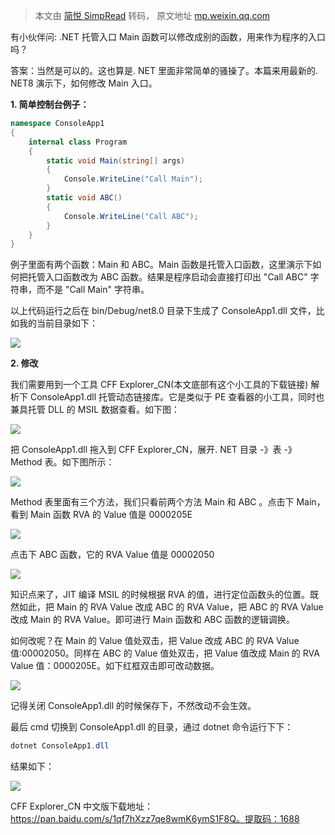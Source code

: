 > 本文由 [简悦 SimpRead](http://ksria.com/simpread/) 转码， 原文地址 [mp.weixin.qq.com](https://mp.weixin.qq.com/s/WZTOvUO8axjbSbIf1xqcSw)

有小伙伴问: .NET 托管入口 Main 函数可以修改成别的函数，用来作为程序的入口吗？

答案：当然是可以的。这也算是. NET 里面非常简单的骚操了。本篇来用最新的. NET8 演示下，如何修改 Main 入口。

**1. 简单控制台例子：**

```c#
namespace ConsoleApp1
{
    internal class Program
    {
        static void Main(string[] args)
        {
            Console.WriteLine("Call Main");
        }
        static void ABC()
        {
            Console.WriteLine("Call ABC");
        }
    }
}
```

例子里面有两个函数：Main 和 ABC。Main 函数是托管入口函数，这里演示下如何把托管入口函数改为 ABC 函数。结果是程序启动会直接打印出 "Call ABC" 字符串，而不是 "Call Main" 字符串。

以上代码运行之后在 bin/Debug/net8.0 目录下生成了 ConsoleApp1.dll 文件，比如我的当前目录如下：  

![](https://mmbiz.qpic.cn/mmbiz_png/E2GaFRlbWhib4NNpUAEicJUamXX40IgMicmeVwvibbOLzuRvRWGTGRSLm8m1kOnuAgDF72FiaP55PgicEvaOWQlxlDsA/640?wx_fmt=png&from=appmsg)

**2. 修改**

我们需要用到一个工具 CFF Explorer_CN(本文底部有这个小工具的下载链接) 解析下 ConsoleApp1.dll 托管动态链接库。它是类似于 PE 查看器的小工具，同时也兼具托管 DLL 的 MSIL 数据查看。如下图：

![](https://mmbiz.qpic.cn/mmbiz_png/E2GaFRlbWhib4NNpUAEicJUamXX40IgMicmiaKDt5XniacPQLvsyuFuXGQXDvkf0dI0alj3RVFnPIPBt8KSQnJvSmCQ/640?wx_fmt=png&from=appmsg)

把 ConsoleApp1.dll 拖入到 CFF Explorer_CN，展开. NET 目录 -》表 -》Method 表。如下图所示：

![](https://mmbiz.qpic.cn/mmbiz_png/E2GaFRlbWhib4NNpUAEicJUamXX40IgMicmx9an1L7r6AuXtDluPET2EjMEbyPkrXJzlS3KIU2jibaojDUIIOJSiaeg/640?wx_fmt=png&from=appmsg)

Method 表里面有三个方法，我们只看前两个方法 Main 和 ABC 。点击下 Main，看到 Main 函数 RVA 的 Value 值是 0000205E

![](https://mmbiz.qpic.cn/mmbiz_png/E2GaFRlbWhib4NNpUAEicJUamXX40IgMicmRFPyBY6kQP98dpHrrTWC6j6P8e7ZwXb2AnnOvt6BZaC9Riauib4Ytib7g/640?wx_fmt=png&from=appmsg)

点击下 ABC 函数，它的 RVA Value 值是 00002050

![](https://mmbiz.qpic.cn/mmbiz_png/E2GaFRlbWhib4NNpUAEicJUamXX40IgMicmXovg1TZ0ZbOTeFz2UZsuEeAWX6DeMGbMoXUZS9kibmyibdWFDTg40ylQ/640?wx_fmt=png&from=appmsg)

知识点来了，JIT 编译 MSIL 的时候根据 RVA 的值，进行定位函数头的位置。既然如此，把 Main 的 RVA Value 改成 ABC 的 RVA Value，把 ABC 的 RVA Value 改成 Main 的 RVA Value。即可进行 Main 函数和 ABC 函数的逻辑调换。

如何改呢？在 Main 的 Value 值处双击，把 Value 改成 ABC 的 RVA Value 值:00002050。同样在 ABC 的 Value 值处双击，把 Value 值改成 Main 的 RVA Value 值：0000205E。如下红框双击即可改动数据。

![](https://mmbiz.qpic.cn/mmbiz_png/E2GaFRlbWhib4NNpUAEicJUamXX40IgMicmibgxiaBhC55ia2icprlJgu1uF6XzVcGmRYEeKyl7R5QJnuZSLv1icUhC9wQ/640?wx_fmt=png&from=appmsg)

记得关闭 ConsoleApp1.dll 的时候保存下，不然改动不会生效。

最后 cmd 切换到 ConsoleApp1.dll 的目录，通过 dotnet 命令运行下下：

```c#
dotnet ConsoleApp1.dll
```

结果如下：  

![](https://mmbiz.qpic.cn/mmbiz_png/E2GaFRlbWhib4NNpUAEicJUamXX40IgMicmGrUia9XDiazpTnzERVWUp1OTBYZGibncB3uPjEXDAicBzf2yHGHQ2Nynuw/640?wx_fmt=png&from=appmsg)

CFF Explorer_CN 中文版下载地址：https://pan.baidu.com/s/1qf7hXzz7qe8wmK6ymS1F8Q。提取码：1688